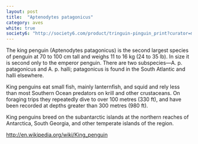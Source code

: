 ```yaml
---
layout: post
title:  "Aptenodytes patagonicus"
category: aves
white: true
society6: "http://society6.com/product/tringuin-pinguin_print?curator=mkj_is"
---
```


The king penguin (Aptenodytes patagonicus) is the second largest species of penguin at 70 to 100 cm tall and weighs 11 to 16 kg (24 to 35 lb). In size it is second only to the emperor penguin. There are two subspecies—A. p. patagonicus and A. p. halli; patagonicus is found in the South Atlantic and halli elsewhere.

King penguins eat small fish, mainly lanternfish, and squid and rely less than most Southern Ocean predators on krill and other crustaceans. On foraging trips they repeatedly dive to over 100 metres (330 ft), and have been recorded at depths greater than 300 metres (980 ft).

King penguins breed on the subantarctic islands at the northern reaches of Antarctica, South Georgia, and other temperate islands of the region.

http://en.wikipedia.org/wiki/King_penguin
